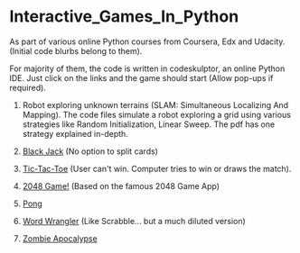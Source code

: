 # Interactive_Games_In_Python
As part of various online Python courses from Coursera, Edx and Udacity. (Initial code blurbs belong to them).

For majority of them, the code is written in codeskulptor, an online Python IDE. Just click on the links and the game should start (Allow pop-ups if required).

1) Robot exploring unknown terrains (SLAM: Simultaneous Localizing And Mapping). The code files simulate a robot exploring a grid using various strategies like Random Initialization, Linear Sweep. The pdf has one strategy explained in-depth.

2) [Black Jack](http://www.codeskulptor.org/#user25_taWnAp0yDGKqNYX.py) (No option to split cards)

3) [Tic-Tac-Toe](http://www.codeskulptor.org/#user36_c5fw7avXJ0_6.py) (User can't win. Computer tries to win or draws the match).

4) [2048 Game!](http://www.codeskulptor.org/#user34_msTbL0lkbu_24.py) (Based on the famous 2048 Game App)

5) [Pong](http://www.codeskulptor.org/#user23_mLTkO2hLR321Dzw.py)

6) [Word Wrangler](http://www.codeskulptor.org/#user36_ZfmPbpOsGv_7.py) (Like Scrabble... but a much diluted version)

7) [Zombie Apocalypse](http://www.codeskulptor.org/#user36_5Dz4uWMOLN_17.py) 
